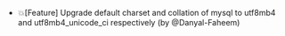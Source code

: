 - 💥[Feature] Upgrade default charset and collation of mysql to utf8mb4 and utf8mb4_unicode_ci respectively (by @Danyal-Faheem)